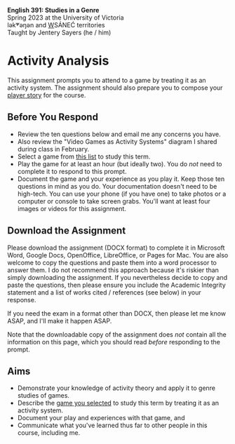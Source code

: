 **English 391: Studies in a Genre**          
Spring 2023 at the University of Victoria  
lək̓ʷəŋən and <u>W</u>SÁNEĆ territories     
Taught by Jentery Sayers (he / him)      

# Activity Analysis

This assignment prompts you to attend to a game by treating it as an activity system. The assignment should also prepare you to compose your [player story](final.html) for the course. 

## Before You Respond

* Review the ten questions below and email me any concerns you have. 
* Also review the "Video Games as Activity Systems" diagram I shared during class in February. 
* Select a game from [this list](https://docs.google.com/spreadsheets/d/1C6maql6wsx51M6B5YLhgS8cDdqwJXTajUE8Kv5McgLw/edit#gid=0) to study this term. 
* Play the game for at least an hour (but ideally two). You do *not* need to complete it to respond to this prompt. 
* Document the game and your experience as you play it. Keep those ten questions in mind as you do. Your documentation doesn't need to be high-tech. You can use your phone (if you have one) to take photos or a computer or console to take screen grabs. You'll want at least four images or videos for this assignment.  

## Download the Assignment

Please download the assignment (DOCX format) to complete it in Microsoft Word, Google Docs, OpenOffice, LibreOffice, or Pages for Mac. You are also welcome to copy the questions and paste them into a word processor to answer them. I do not recommend this approach because it's riskier than simply downloading the assignment. If you nevertheless decide to copy and paste the questions, then please ensure you include the Academic Integrity statement and a list of works cited / references (see below) in your response. 

If you need the exam in a format other than DOCX, then please let me know ASAP, and I'll make it happen ASAP. 

Note that the downloadable copy of the assignment does *not* contain all the information on this page, which you should read *before* responding to the prompt.  

## Aims

* Demonstrate your knowledge of activity theory and apply it to genre studies of games.  
* Describe the [game you selected](https://docs.google.com/spreadsheets/d/1C6maql6wsx51M6B5YLhgS8cDdqwJXTajUE8Kv5McgLw/edit#gid=0) to study this term by treating it as an activity system. 
* Document your play and experiences with that game, and
* Communicate what you've learned thus far to other people in this course, including me. 

